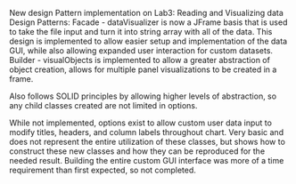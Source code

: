 New design Pattern implementation on Lab3: Reading and Visualizing data
Design Patterns: 
Facade - dataVisualizer is now a JFrame basis that is used to take the file input and turn it into string array with all of the data. 
This design is implemented to allow easier setup and implementation of the data GUI, while also allowing expanded user interaction for custom datasets. 
Builder - visualObjects is implemented to allow a greater abstraction of object creation, allows for multiple panel visualizations to be created in a frame. 

Also follows SOLID principles by allowing higher levels of abstraction, so any child classes created are not limited in options. 

While not implemented, options exist to allow custom user data input to modify titles, headers, and column labels throughout chart. 
Very basic and does not represent the entire utilization of these classes, but shows how to construct these new classes and how they can be reproduced for the needed result. 
Building the entire custom GUI interface was more of a time requirement than first expected, so not completed. 
